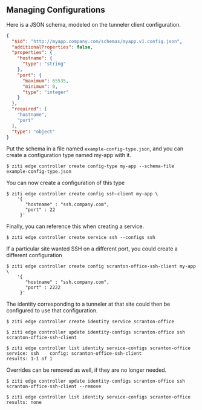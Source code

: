 ## Managing Configurations
Here is a JSON schema, modeled on the tunneler client configuration. 

```json
{
  "$id": "http://myapp.company.com/schemas/myapp.v1.config.json",
  "additionalProperties": false,
  "properties": {
    "hostname": {
      "type": "string"
    },
    "port": {
      "maximum": 65535,
      "minimum": 0,
      "type": "integer"
    }
  },
  "required": [
    "hostname",
    "port"
  ],
  "type": "object"
}
```

Put the schema in a file named `example-config-type.json`, and you can create a configuration type named my-app with it. 

    $ ziti edge controller create config-type my-app --schema-file example-config-type.json 

You can now create a configuration of this type

    $ ziti edge controller create config ssh-client my-app \
        '{  
           "hostname" : "ssh.company.com", 
           "port" : 22 
         }'

Finally, you can reference this when creating a service.

    $ ziti edge controller create service ssh --configs ssh

If a particular site wanted SSH on a different port, you could create a different configuration

    $ ziti edge controller create config scranton-office-ssh-client my-app \
        '{ 
           "hostname" : "ssh.company.com", 
           "port" : 2222 
         }'

The identity corresponding to a tunneler at that site could then be configured to use that configuration.

    $ ziti edge controller create identity service scranton-office

    $ ziti edge controller update identity-configs scranton-office ssh scranton-office-ssh-client

    $ ziti edge controller list identity service-configs scranton-office
    service: ssh    config: scranton-office-ssh-client
    results: 1-1 of 1

Overrides can be removed as well, if they are no longer needed.

    $ ziti edge controller update identity-configs scranton-office ssh scranton-office-ssh-client --remove

    $ ziti edge controller list identity service-configs scranton-office
    results: none